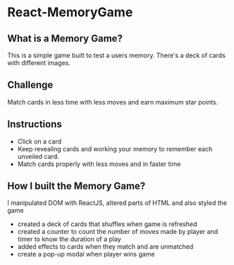 # React-MemoryGame

## What is a Memory Game?

This is a simple game built to test a users memory. There's a deck of cards with different images. 

## Challenge

Match cards in less time with less moves and earn maximum star points.

## Instructions

* Click on a card
* Keep revealing cards and working your memory to remember each unveiled card.
* Match cards properly with less moves and in faster time

## How I built the Memory Game?

I manipulated DOM with ReactJS, altered parts of HTML and also styled the game

* created a deck of cards that shuffles when game is refreshed
* created a counter to count the number of moves made by player and timer to know the duration of a play
* added effects to cards when they match and are unmatched
* create a pop-up modal when player wins game
